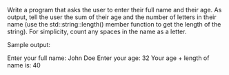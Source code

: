 Write a program that asks the user to enter their full name and their age. As output, tell the user the sum of their age and the number of letters in their name (use the std::string::length() member function to get the length of the string). For simplicity, count any spaces in the name as a letter.

Sample output:

Enter your full name: John Doe
Enter your age: 32
Your age + length of name is: 40
